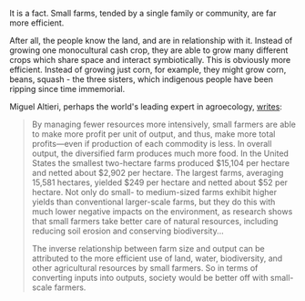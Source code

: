 It is a fact. Small farms, tended by a single family or community, are far more efficient.

After all, the people know the land, and are in relationship with it. Instead of growing one monocultural cash crop, they are able to grow many different crops which share space and interact symbiotically. This is obviously more efficient. Instead of growing just corn, for example, they might grow corn, beans, squash - the three sisters, which indigenous people have been ripping since time immemorial. 

Miguel Altieri, perhaps the world's leading expert in agroecology, [writes](https://monthlyreview.org/2009/07/01/agroecology-small-farms-and-food-sovereignty/#:~:text=However%2C%20an%20important%20part%20of,cars%20through%20growing%20agrofuel%20feedstocks.): 

> By managing fewer resources more intensively, small farmers are able to make more profit per unit of output, and thus, make more total profits—even if production of each commodity is less. In overall output, the diversified farm produces much more food. In the United States the smallest two-hectare farms produced $15,104 per hectare and netted about $2,902 per hectare. The largest farms, averaging 15,581 hectares, yielded $249 per hectare and netted about $52 per hectare. Not only do small- to medium-sized farms exhibit higher yields than conventional larger-scale farms, but they do this with much lower negative impacts on the environment, as research shows that small farmers take better care of natural resources, including reducing soil erosion and conserving biodiversity...
> 
> The inverse relationship between farm size and output can be attributed to the more efficient use of land, water, biodiversity, and other agricultural resources by small farmers. So in terms of converting inputs into outputs, society would be better off with small-scale farmers.